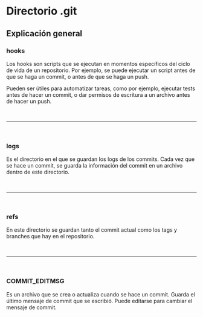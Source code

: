 # Directorio .git

## Explicación general

### hooks

Los hooks son scripts que se ejecutan en momentos específicos del ciclo de vida de un repositorio. Por ejemplo, se puede ejecutar un script antes de que se haga un commit, o antes de que se haga un push.

Pueden ser útiles para automatizar tareas, como por ejemplo, ejecutar tests antes de hacer un commit, o dar permisos de escritura a un archivo antes de hacer un push.


<br><hr><br>


### logs

Es el directorio en el que se guardan los logs de los commits. Cada vez que se hace un commit, se guarda la información del commit en un archivo dentro de este directorio.


<br><hr><br>


### refs

En este directorio se guardan tanto el commit actual como los tags y branches que hay en el repositorio.


<br><hr><br>


### COMMIT_EDITMSG

Es un archivo que se crea o actualiza cuando se hace un commit. Guarda el último mensaje de commit que se escribió. Puede editarse para cambiar el mensaje de commit.